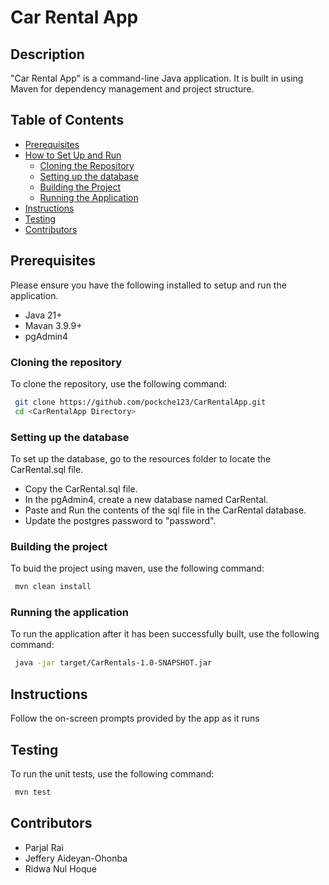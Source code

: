 # Car Rental App

## Description 

"Car Rental App" is a command-line Java application. It is built in using Maven for dependency management and project structure. 

## Table of Contents

- [Prerequisites](#prerequisites)
- [How to Set Up and Run](#how-to-set-up-and-run)
  - [Cloning the Repository](#cloning-the-repository)
  - [Setting up the database](#setting-up-the-database)
  - [Building the Project](#building-the-project)
  - [Running the Application](#running-the-application)
- [Instructions](#instructions)
- [Testing](#testing)
- [Contributors](#contributors)



## Prerequisites 

Please ensure you have the following installed to setup and run the application.

- Java 21+
- Mavan 3.9.9+
- pgAdmin4

### Cloning the repository 

To clone the repository, use the following command: 

 ```bash
  git clone https://github.com/pockche123/CarRentalApp.git
  cd <CarRentalApp Directory>
  ```
### Setting up the database 

To set up the database, go to the resources folder to locate the CarRental.sql file. 
 - Copy the CarRental.sql file.
 - In the pgAdmin4, create a new database named CarRental.
 - Paste and Run the contents of the sql file in the CarRental database.
 - Update the postgres password to "password".

### Building the project 

To buid the project using maven, use the following command: 

 ```bash
  mvn clean install 
  ```

### Running the application 

To run the application after it has been successfully built, use the following command: 

 ```bash
  java -jar target/CarRentals-1.0-SNAPSHOT.jar
  ```


## Instructions 

Follow the on-screen prompts provided by the app as it runs

## Testing 

To run the unit tests, use the following command: 

 ```bash
  mvn test
  ```

## Contributors 

- Parjal Rai
- Jeffery Aideyan-Ohonba
- Ridwa Nul Hoque









